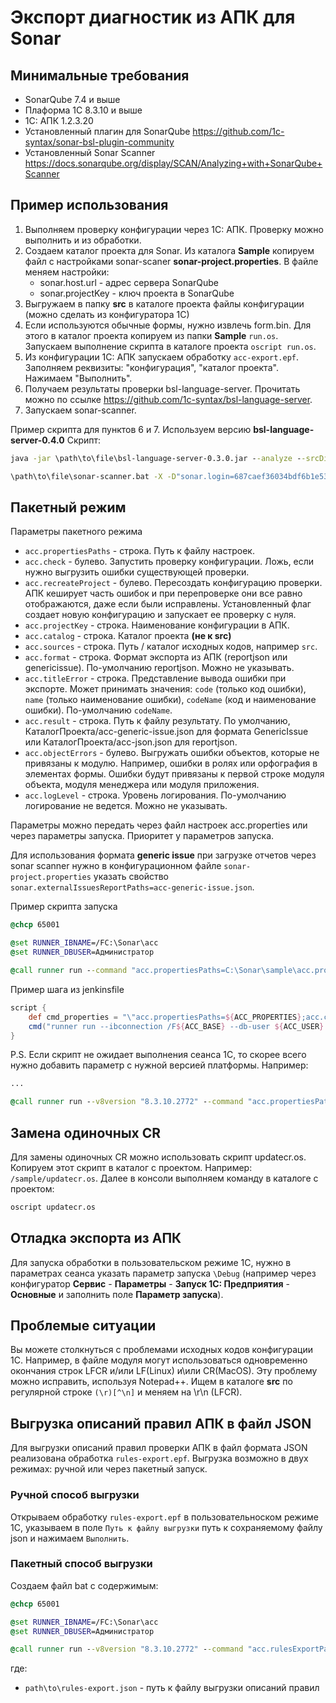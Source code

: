 # Экспорт диагностик из АПК для Sonar

## Минимальные требования

* SonarQube 7.4 и выше
* Плаформа 1С 8.3.10 и выше
* 1С: АПК 1.2.3.20
* Установленный плагин для SonarQube https://github.com/1c-syntax/sonar-bsl-plugin-community
* Установленный Sonar Scanner https://docs.sonarqube.org/display/SCAN/Analyzing+with+SonarQube+Scanner

## Пример использования

1. Выполняем проверку конфигурации через 1С: АПК. Проверку можно выполнить и из обработки.
2. Создаем каталог проекта для Sonar. Из каталога **Sample** копируем файл с настройками sonar-scaner **sonar-project.properties**. В файле меняем настройки:
   * sonar.host.url - адрес сервера SonarQube
   * sonar.projectKey - ключ проекта в SonarQube
3. Выгружаем в папку **src** в каталоге проекта файлы конфигурации (можно сделать из конфигуратора 1С)
4. Если используются обычные формы, нужно извлечь form.bin. Для этого в каталог проекта копируем из папки **Sample** `run.os`. Запускаем выполнение скрипта в каталоге проекта `oscript run.os`.
5. Из конфигурации 1С: АПК запускаем обработку `acc-export.epf`. Заполняем реквизиты: "конфигурация", "каталог проекта". Нажимаем "Выполнить".
6. Получаем результаты проверки bsl-language-server. Прочитать можно по ссылке https://github.com/1c-syntax/bsl-language-server.
7. Запускаем sonar-scanner.

Пример скрипта для пунктов 6 и 7. Используем версию **bsl-language-server-0.4.0** Скрипт:

``` bat
java -jar \path\to\file\bsl-language-server-0.3.0.jar --analyze --srcDir ./src --reporter json

\path\to\file\sonar-scanner.bat -X -D"sonar.login=687caef36034bdf6b1e535fa8f060c518739958d"
```

## Пакетный режим

Параметры пакетного режима

* `acc.propertiesPaths` - строка. Путь к файлу настроек.
* `acc.check` - булево. Запустить проверку конфигурации. Ложь, если нужно выгрузить ошибки существующей проверки.
* `acc.recreateProject` - булево. Пересоздать конфигурацию проверки. АПК кеширует часть ошибок и при перепроверке они все равно отображаются, даже если были исправлены. Установленный флаг создает новую конфигурацию и запускает ее проверку с нуля.
* `acc.projectKey` - строка. Наименование конфигурации в АПК.
* `acc.catalog` - строка. Каталог проекта **(не к src)**
* `acc.sources` - строка. Путь / каталог исходных кодов, например `src`.
* `acc.format` - строка. Формат экспорта из АПК (reportjson или genericissue). По-умолчанию reportjson. Можно не указывать. 
* `acc.titleError` - строка. Представление вывода ошибки при экспорте. Может принимать значения: `code` (только код ошибки), `name` (только наименование ошибки), `codeName` (код и наименование ошибки). По-умолчанию `codeName`.
* `acc.result` - строка. Путь к файлу результату. По умолчанию, КаталогПроекта/acc-generic-issue.json для формата GenericIssue или КаталогПроекта/acc-json.json для reportjson.
* `acc.objectErrors` - булево. Выгружать ошибки объектов, которые не привязаны к модулю. Например, ошибки в ролях или орфография в элементах формы. Ошибки будут привязаны к первой строке модуля объекта, модуля менеджера или модуля приложения.
* `acc.logLevel` - строка. Уровень логирования. По-умолчанию логирование не ведется. Можно не указывать.

Параметры можно передать через файл настроек acc.properties или через параметры запуска. Приоритет у параметров запуска.

Для использования формата **generic issue** при загрузке отчетов через sonar scanner нужно в конфигурационном файле `sonar-project.properties` указать свойство `sonar.externalIssuesReportPaths=acc-generic-issue.json`.

Пример скрипта запуска

``` bat
@chcp 65001

@set RUNNER_IBNAME=/FC:\Sonar\acc
@set RUNNER_DBUSER=Администратор

@call runner run --command "acc.propertiesPaths=C:\Sonar\sample\acc.properties;" --execute "C:\Sonar\acc-export.epf" --ordinaryapp=1
```

Пример шага из jenkinsfile

``` groovy
script {
    def cmd_properties = "\"acc.propertiesPaths=${ACC_PROPERTIES};acc.catalog=${CURRENT_CATALOG};acc.sources=${SRC};acc.result=${TEMP_CATALOG}\\acc.json;acc.projectKey=${PROJECT_KEY};acc.check=${ACC_check};acc.recreateProject=${ACC_recreateProject}\""
    cmd("runner run --ibconnection /F${ACC_BASE} --db-user ${ACC_USER} --command ${cmd_properties} --execute \"${BIN_CATALOG}acc-export.epf\" --ordinaryapp=1")
}
```

P.S. Если скрипт не ожидает выполнения сеанса 1С, то скорее всего нужно добавить параметр с нужной версией платформы. Например:
``` bat
...

@call runner run --v8version "8.3.10.2772" --command "acc.propertiesPaths=C:\Sonar\sample\acc.properties;" --execute "C:\Sonar\acc-export.epf" --ordinaryapp=1
```

## Замена одиночных CR
Для замены одиночных CR можно использовать скрипт updatecr.os. Копируем этот скрипт в каталог с проектом. Например: `/sample/updatecr.os`. Далее в консоли выполняем команду в каталоге с проектом:
``` bat
oscript updatecr.os
```

## Отладка экспорта из АПК

Для запуска обработки в пользовательском режиме 1С, нужно в параметрах сеанса указать параметр запуска `\Debug` (например через конфигуратор **Сервис** - **Параметры** - **Запуск 1С: Предприятия** - **Основные** и заполнить поле **Параметр запуска**).

## Проблемые ситуации

Вы можете столкнуться с проблемами исходных кодов конфигурации 1C. Например, в файле модуля могут использоваться одновременно окончания строк LFCR и/или LF(Linux) и\или CR(MacOS). Эту проблему можно исправить, используя Notepad++. Ищем в каталоге **src** по регулярной строке `(\r)[^\n]` и меняем на \r\n (LFCR).

## Выгрузка описаний правил АПК в файл JSON

Для выгрузки описаний правил проверки АПК в файл формата JSON реализована обработка `rules-export.epf`. Выгрузка возможно в двух режимах: ручной или через пакетный запуск.

### Ручной способ выгрузки

Открываем обработку `rules-export.epf` в пользовательноском режиме 1С, указываем в поле `Путь к файлу выгрузки` путь к сохраняемому файлу json и нажимаем ``Выполнить``.

### Пакетный способ выгрузки

Создаем файл bat с содержимым:

``` bat
@chcp 65001

@set RUNNER_IBNAME=/FC:\Sonar\acc
@set RUNNER_DBUSER=Администратор

@call runner run --v8version "8.3.10.2772" --command "acc.rulesExportPath=path\to\rules-export.json;" --execute "C:\Sonar\rules-export.epf" --ordinaryapp=1
```

где:
* `path\to\rules-export.json` - путь к файлу выгрузки описаний правил


